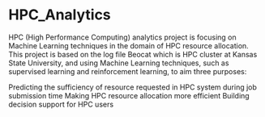 # HPC_Analytics

HPC (High Performance Computing) analytics project is focusing on Machine Learning techniques in the domain of HPC resource allocation. This project is based on the log file Beocat which is HPC cluster at Kansas State University, and using Machine Learning techniques, such as supervised learning and reinforcement learning, to aim three purposes:

Predicting the sufficiency of resource requested in HPC system during job submission time
Making HPC resource allocation more efficient
Building decision support for HPC users
